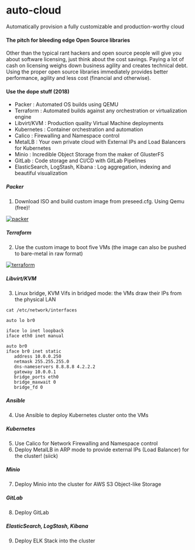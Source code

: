 # auto-cloud
Automatically provision a fully customizable and production-worthy cloud<br>

#### The pitch for bleeding edge Open Source libraries
Other than the typical rant hackers and open source people will give you about software licensing, just think about the cost savings. Paying a lot of cash on licensing weighs down business agility and creates technical debt. Using the proper open source libraries immediately provides better performance, agility and less cost (financial and otherwise).

#### Use the dope stuff (2018)
- Packer : Automated OS builds using QEMU
- Terraform : Automated builds against any orchestration or virtualization engine
- Libvirt/KVM : Production quality Virtual Machine deployments
- Kubernetes : Container orchestration and automation
- Calico : Firewalling and Namespace control
- MetalLB : Your own private cloud with External IPs and Load Balancers for Kubernetes
- Minio : Incredible Object Storage from the maker of GlusterFS
- GitLab : Code storage and CI/CD with GitLab Pipelines
- ElasticSearch, LogStash, Kibana : Log aggregation, indexing and beautiful visualization

##### Packer
1. Download ISO and build custom image from preseed.cfg. Using Qemu (free)!

[![packer](http://img.youtube.com/vi/fC3yvUoQvkg/0.jpg)](http://www.youtube.com/watch?v=fC3yvUoQvkg "Packer")

##### Terraform
2. Use the custom image to boot five VMs (the image can also be pushed to bare-metal in raw format)

[![terraform](http://img.youtube.com/vi/vOiPVzaY0FU/0.jpg)](http://www.youtube.com/watch?v=vOiPVzaY0FU "Terraform")

##### Libvirt/KVM
3. Linux bridge, KVM Vifs in bridged mode: the VMs draw their IPs from the physical LAN

```
cat /etc/network/interfaces

auto lo br0

iface lo inet loopback
iface eth0 inet manual

auto br0
iface br0 inet static
   address 10.0.0.250
   netmask 255.255.255.0
   dns-nameservers 8.8.8.8 4.2.2.2
   gateway 10.0.0.1
   bridge_ports eth0
   bridge_maxwait 0
   bridge_fd 0
```

##### Ansible
4. Use Ansible to deploy Kubernetes cluster onto the VMs

##### Kubernetes
5. Use Calico for Network Firewalling and Namespace control
6. Deploy MetalLB in ARP mode to provide external IPs (Load Balancer) for the cluster! (siick)

##### Minio
7. Deploy Minio into the cluster for AWS S3 Object-like Storage

##### GitLab
8. Deploy GitLab

##### ElasticSearch, LogStash, Kibana
9. Deploy ELK Stack into the cluster
